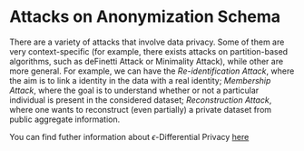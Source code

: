 # Attacks on Anonymization Schema

There are a variety of attacks that involve data privacy. Some of them are very context-specific (for example, there exists attacks on partition-based algorithms, such as deFinetti Attack or Minimality Attack), while other are more general. For example, we can have the *Re-identification Attack*, where the aim is to link a identity in the data with a real identity; *Membership Attack*, where the goal is to understand whether or not a particular individual is present in the considered dataset; *Reconstruction Attack*, where one wants to reconstruct (even partially) a private dataset from public aggregate information.

You can find futher information about $\epsilon$-Differential Privacy [here](../../T3.5/L1.attacks.md)
